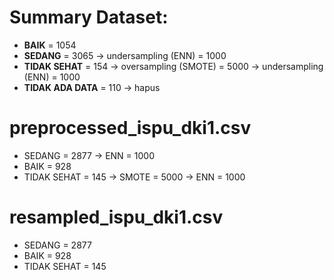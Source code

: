 # Summary Dataset:
- **BAIK** = 1054
- **SEDANG** = 3065 → undersampling (ENN) = 1000
- **TIDAK SEHAT** = 154 → oversampling (SMOTE) = 5000 → undersampling (ENN) = 1000
- **TIDAK ADA DATA** = 110 → hapus

# preprocessed_ispu_dki1.csv
- SEDANG = 2877 → ENN = 1000
- BAIK = 928
- TIDAK SEHAT = 145 → SMOTE = 5000 → ENN = 1000

# resampled_ispu_dki1.csv
- SEDANG = 2877
- BAIK = 928
- TIDAK SEHAT = 145
